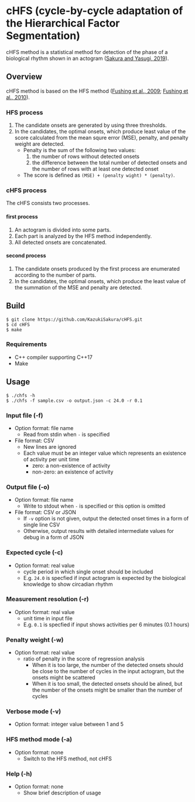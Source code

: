 # cHFS (cycle-by-cycle adaptation of the Hierarchical Factor Segmentation)
cHFS method is a statistical method for detection of the phase of a biological rhythm shown in an actogram ([Sakura and Yasugi, 2019](https://doi.org/10.1080/07420528.2019.1619572)).

## Overview
cHFS method is based on the HFS method ([Fushing et al., 2009](https://doi.org/10.1007/s00180-008-0134-8); [Fushing et al., 2010](https://doi.org/10.1198/jcgs.2009.07141)).

### HFS process
1. The candidate onsets are generated by using three thresholds.
1. In the candidates, the optimal onsets, which produce least value of the score calculated from the mean squre error (MSE), penalty, and penalty weight are detected.
	- Penalty is the sum of the following two values:
		1. the number of rows without detected onsets
		1. the difference between the total number of detected onsets and the number of rows with at least one detected onset
	- The score is defined as `(MSE) + (penalty wight) * (penalty)`.

### cHFS process
The cHFS consists two processes.

#### first process
1. An actogram is divided into some parts.
1. Each part is analyzed by the HFS method independently.
1. All detected onsets are concatenated.

#### second process
1. The candidate onsets produced by the first process are enumerated according to the number of parts.
1. In the candidates, the optimal onsets, which produce the least value of the summation of the MSE and penalty are detected.

## Build
```console
$ git clone https://github.com/KazukiSakura/cHFS.git
$ cd cHFS
$ make
```

### Requirements
- C++ compiler supporting C++17
- Make

## Usage
```console
$ ./chfs -h
$ ./chfs -f sample.csv -o output.json -c 24.0 -r 0.1
```

### Input file (-f)
- Option format: file name
	- Read from stdin when `-` is specified
- File format: CSV
	- New lines are ignored
	- Each value must be an integer value which represents an existence of activity per unit time
		- zero: a non-existence of activity
		- non-zero: an existence of activity

### Output file (-o)
- Option format: file name
	- Write to stdout when `-` is specified or this option is omitted
- File format: CSV or JSON
	- If `-v` option is not given, output the detected onset times in a form of single line CSV
	- Otherwise, output results with detailed intermediate values for debug in a form of JSON

### Expected cycle (-c)
- Option format: real value
	- cycle period in which single onset should be included
	- E.g. `24.0` is specfied if input actogram is expected by the biological knowledge to show circadian rhythm

### Measurement resolution (-r)
- Option format: real value
	- unit time in input file
	- E.g. `0.1` is specfied if input shows activities per 6 minutes (0.1 hours)

### Penalty weight (-w)
- Option format: real value
	- ratio of penalty in the score of regression analysis
		- When it is too large, the number of the detected onsets should be close to the number of cycles in the input actogram, but the onsets might be scattered
		- When it is too small, the detected onsets should be alined, but the number of the onsets might be smaller than the number of cycles

### Verbose mode (-v)
- Option format: integer value between 1 and 5

### HFS method mode (-a)
- Option format: none
	- Switch to the HFS method, not cHFS

### Help (-h)
- Option format: none
	- Show brief description of usage
